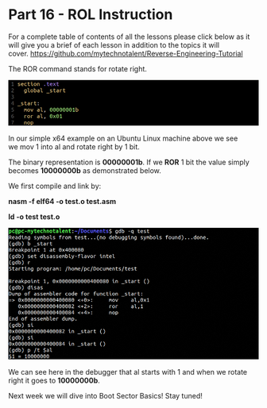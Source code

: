 # Part 16 - ROL Instruction

For a complete table of contents of all the lessons please click below as it will give you a brief of each lesson in addition to the topics it will cover.&nbsp;https://github.com/mytechnotalent/Reverse-Engineering-Tutorial

The ROR command stands for rotate right.

<div class="slate-resizable-image-embed slate-image-embed__resize-full-width"><img src="imgs/1061481622.jpg"/></div>

In our simple x64 example on an Ubuntu Linux machine above we see we&nbsp;mov 1&nbsp;into&nbsp;al&nbsp;and rotate right by 1 bit.

The binary representation is __00000001b__.&nbsp;If we __ROR__ 1 bit the value simply becomes __10000000b__ as demonstrated below.

We first compile and link by:

__nasm -f elf64 -o test.o test.asm__

__ld -o test test.o__

<div class="slate-resizable-image-embed slate-image-embed__resize-full-width"><img src="imgs/405797394.jpg"/></div>

We can see here in the debugger that&nbsp;al&nbsp;starts with&nbsp;1&nbsp;and when we rotate right it goes to&nbsp;__10000000b__.

Next week we will dive into Boot Sector Basics! Stay tuned!